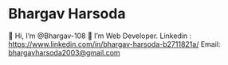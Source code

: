 # Bhargav Harsoda
👋 Hi, I’m @Bhargav-108
🌱 I’m Web Developer.
Linkedin : https://www.linkedin.com/in/bhargav-harsoda-b2711821a/
Email: bhargavharsoda2003@gmail.com
